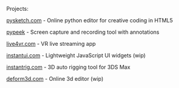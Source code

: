 Projects:

[pysketch.com](https://pysketch.com) - Online python editor for creative coding in HTML5

[pypeek](https://github.com/firatkiral/pypeek) - Screen capture and recording tool with annotations

[live4vr.com](https://live4vr.com) - VR live streaming app

[instantui.com](https://instantui.com) - Lightweight JavaScript UI widgets (wip)

[instantrig.com](https://instantrig.com) - 3D auto rigging tool for 3DS Max

[deform3d.com](https://deform3d.com) - Online 3d editor (wip)


<!--
**firatkiral/firatkiral** is a ✨ _special_ ✨ repository because its `README.md` (this file) appears on your GitHub profile.

Here are some ideas to get you started:

- 🔭 I’m currently working on ...
- 🌱 I’m currently learning ...
- 👯 I’m looking to collaborate on ...
- 🤔 I’m looking for help with ...
- 💬 Ask me about ...
- 📫 How to reach me: ...
- 😄 Pronouns: ...
- ⚡ Fun fact: ...
-->
